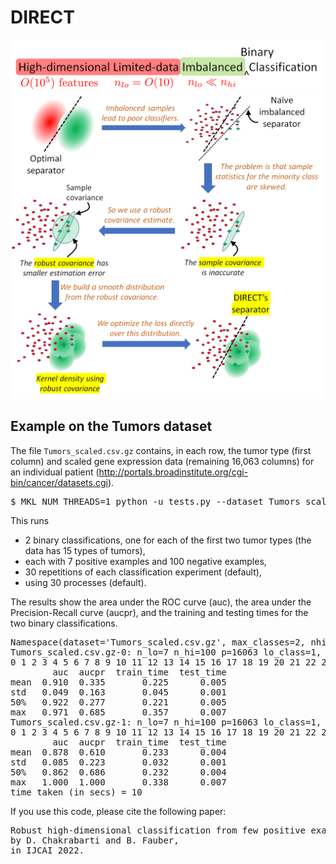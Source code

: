 # DIRECT
<p align="center">
  <img src="posterfig2.png" alt="Problem" width=800></img><br>
  <img src="posterfig1.png" alt="DIRECT overview" width=800></img>
</p>

## Example on the Tumors dataset

The file ``Tumors_scaled.csv.gz`` contains, in each row, the tumor type (first column) and scaled gene expression data (remaining 16,063 columns) for an individual patient (http://portals.broadinstitute.org/cgi-bin/cancer/datasets.cgi).

<pre>
$ MKL_NUM_THREADS=1 python -u tests.py --dataset Tumors_scaled.csv.gz --nlo 7 --nhi 100 --max_classes 2
</pre>
This runs 
* 2 binary classifications, one for each of the first two tumor types (the data has 15 types of tumors),
* each with 7 positive examples and 100 negative examples,
* 30 repetitions of each classification experiment (default),
* using 30 processes (default).

The results show the area under the ROC curve (auc), the area under the Precision-Recall curve (aucpr), and the training and testing times for the two binary classifications.
<pre>
Namespace(dataset='Tumors_scaled.csv.gz', max_classes=2, nhi=[100], nlo=[7], num_procs=30, num_repeats=30, seed=0, use_K=False)
Tumors_scaled.csv.gz-0: n_lo=7 n_hi=100 p=16063 lo_class=1, num points in lo=11, num points in hi=187
0 1 2 3 4 5 6 7 8 9 10 11 12 13 14 15 16 17 18 19 20 21 22 23 24 25 26 27 28 29
        auc  aucpr  train_time  test_time
mean  0.910  0.335       0.225      0.005
std   0.049  0.163       0.045      0.001
50%   0.922  0.277       0.221      0.005
max   0.971  0.685       0.357      0.007
Tumors_scaled.csv.gz-1: n_lo=7 n_hi=100 p=16063 lo_class=1, num points in lo=10, num points in hi=188
0 1 2 3 4 5 6 7 8 9 10 11 12 13 14 15 16 17 18 19 20 21 22 23 24 25 26 27 28 29
        auc  aucpr  train_time  test_time
mean  0.878  0.610       0.233      0.004
std   0.085  0.223       0.032      0.001
50%   0.862  0.686       0.232      0.004
max   1.000  1.000       0.338      0.007
time taken (in secs) = 10
</pre>

If you use this code, please cite the following paper:
<pre>
Robust high-dimensional classification from few positive examples,
by D. Chakrabarti and B. Fauber,
in IJCAI 2022.
</pre>
